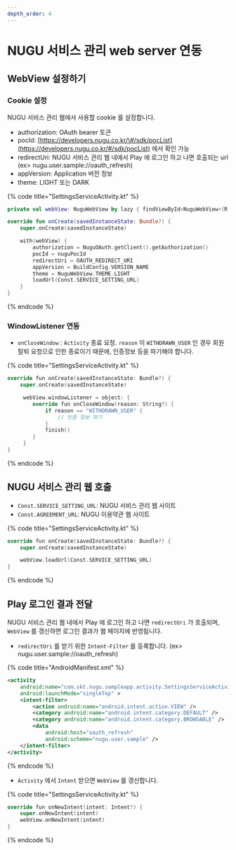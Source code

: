 ```yaml
---
depth_order: 4
---
```


# NUGU 서비스 관리 web server 연동

## WebView 설정하기

### Cookie 설정

NUGU 서비스 관리 웹에서 사용할 cookie 를 설정합니다.

* authorization: OAuth bearer 토큰
* pocId: [https://developers.nugu.co.kr/\#/sdk/pocList](https://developers.nugu.co.kr/#/sdk/pocList) 에서 확인 가능
* redirectUri: NUGU 서비스 관리 웹 내에서 Play 에 로그인 하고 나면 호출되는 url (ex&gt; nugu.user.sample://oauth_refresh)
* appVersion: Application 버전 정보
* theme: LIGHT 또는 DARK

{% code title="SettingsServiceActivity.kt" %}
```kotlin
private val webView: NuguWebView by lazy { findViewById<NuguWebView>(R.id.webView) }

override fun onCreate(savedInstanceState: Bundle?) {
    super.onCreate(savedInstanceState)

    with(webView) {
        authorization = NuguOAuth.getClient().getAuthorization()
        pocId = nuguPocId
        redirectUri = OAUTH_REDIRECT_URI
        appVersion = BuildConfig.VERSION_NAME
        theme = NuguWebView.THEME.LIGHT
        loadUrl(Const.SERVICE_SETTING_URL)
    }
}
```
{% endcode %}

### WindowListener 연동

* `onCloseWindow` : `Activity` 종료 요청. `reason` 이 `WITHDRAWN_USER` 인 경우 회원탈퇴 요청으로 인한 종료이기 때문에, 인증정보 등을 파기해야 합니다.

{% code title="SettingsServiceActivity.kt" %}
```swift
override fun onCreate(savedInstanceState: Bundle?) {
    super.onCreate(savedInstanceState)

     webView.windowListener = object: {
        override fun onCloseWindow(reason: String?) {
            if reason == "WITHDRAWN_USER" {
                // 인증 정보 파기
            }
            finish()
        }
     }       
}
```
{% endcode %}

## NUGU 서비스 관리 웹 호출

* `Const.SERVICE_SETTING_URL`: NUGU 서비스 관리 웹 사이트
* `Const.AGREEMENT_URL`: NUGU 이용약관 웹 사이트

{% code title="SettingsServiceActivity.kt" %}
```swift
override fun onCreate(savedInstanceState: Bundle?) {
    super.onCreate(savedInstanceState)

    webView.loadUrl(Const.SERVICE_SETTING_URL)
}
```
{% endcode %}

## Play 로그인 결과 전달

NUGU 서비스 관리 웹 내에서 Play 에 로그인 하고 나면 `redirectUri` 가 호출되며, `WebView` 를 갱신하면 로그인 결과가 웹 페이지에 반영됩니다.

* `redirectUri` 를 받기 위한 `Intent-Filter` 를 등록합니다. (ex&gt; nugu.user.sample://oauth_refresh)

{% code title="AndroidManifest.xml" %}
```xml
<activity
    android:name="com.skt.nugu.sampleapp.activity.SettingsServiceActivity"
    android:launchMode="singleTop" >
    <intent-filter>
        <action android:name="android.intent.action.VIEW" />
        <category android:name="android.intent.category.DEFAULT" />
        <category android:name="android.intent.category.BROWSABLE" />
        <data
            android:host="oauth_refresh"
            android:scheme="nugu.user.sample" />
    </intent-filter>
</activity>
```
{% endcode %}

* `Activity` 에서 `Intent`  받으면 `WebView` 를 갱신합니다.

{% code title="SettingsServiceActivity.kt" %}
```swift
override fun onNewIntent(intent: Intent?) {
    super.onNewIntent(intent)
    webView.onNewIntent(intent)
}
```
{% endcode %}

